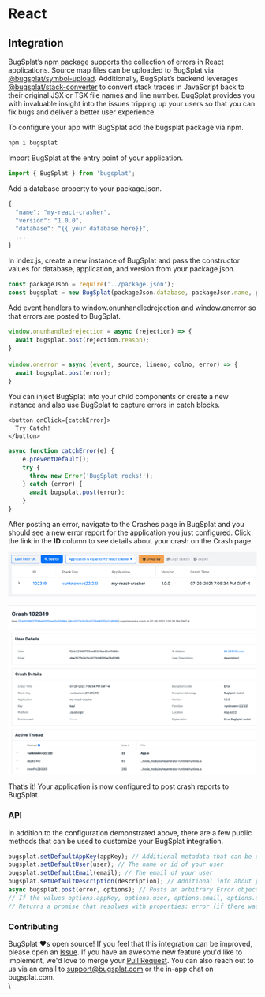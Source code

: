# React

## Integration

BugSplat’s [npm package](https://www.npmjs.com/package/bugsplat) supports the collection of errors in React applications. Source map files can be uploaded to BugSplat via [@bugsplat/symbol-upload](https://www.npmjs.com/package/@bugsplat/symbol-upload). Additionally, BugSplat’s backend leverages [@bugsplat/stack-converter](https://www.npmjs.com/package/@bugsplat/stack-converter) to convert stack traces in JavaScript back to their original JSX or TSX file names and line number. BugSplat provides you with invaluable insight into the issues tripping up your users so that you can fix bugs and deliver a better user experience.

To configure your app with BugSplat add the bugsplat package via npm.

```bash
npm i bugsplat
```

Import BugSplat at the entry point of your application.

```typescript
import { BugSplat } from 'bugsplat';
```

Add a database property to your package.json.

```typescript
{
  "name": "my-react-crasher",
  "version": "1.0.0",
  "database": "{{ your database here}}",
  ...
}
```

In index.js, create a new instance of BugSplat and pass the constructor values for database, application, and version from your package.json.

```typescript
const packageJson = require('../package.json');
const bugsplat = new BugSplat(packageJson.database, packageJson.name, packageJson.version);
```

Add event handlers to window.onunhandledrejection and window.onerror so that errors are posted to BugSplat.

```typescript
window.onunhandledrejection = async (rejection) => {
  await bugsplat.post(rejection.reason);
}

window.onerror = async (event, source, lineno, colno, error) => {
  await bugsplat.post(error);
}
```

You can inject BugSplat into your child components or create a new instance and also use BugSplat to capture errors in catch blocks.

```markup
<button onClick={catchError}>
  Try Catch!
</button>
```

```typescript
async function catchError(e) {
    e.preventDefault();
    try {
      throw new Error('BugSplat rocks!');
    } catch (error) {
      await bugsplat.post(error);
    }
}
```

After posting an error, navigate to the Crashes page in BugSplat and you should see a new error report for the application you just configured. Click the link in the **ID** column to see details about your crash on the Crash page.

![Crashes page filtered by application my-react-crasher](../../../../.gitbook/assets/screen-shot-2021-08-18-at-10.53.19-am.png)

![my-react-crasher example crash](../../../../.gitbook/assets/screen-shot-2021-08-18-at-10.53.57-am.png)

That’s it! Your application is now configured to post crash reports to BugSplat.

### **API**

In addition to the configuration demonstrated above, there are a few public methods that can be used to customize your BugSplat integration.

```typescript
bugsplat.setDefaultAppKey(appKey); // Additional metadata that can be queried via BugSplat's web application
bugsplat.setDefaultUser(user); // The name or id of your user
bugsplat.setDefaultEmail(email); // The email of your user
bugsplat.setDefaultDescription(description); // Additional info about your crash that gets reset after every post
async bugsplat.post(error, options); // Posts an arbitrary Error object to BugSplat
// If the values options.appKey, options.user, options.email, options.description are set the corresponding default values will be overwritten
// Returns a promise that resolves with properties: error (if there was an error posting to BugSplat), response (the response from the BugSplat crash post API), and original (the error passed by bugsplat.post)
```

### **Contributing**

BugSplat ❤️s open source! If you feel that this integration can be improved, please open an [Issue](https://github.com/BugSplat-Git/bugsplat-unity/issues). If you have an awesome new feature you'd like to implement, we'd love to merge your [Pull Request](https://github.com/BugSplat-Git/bugsplat-unity/pulls). You can also reach out to us via an email to [support@bugsplat.com](mailto:support@bugsplat.com) or the in-app chat on bugsplat.com.\
\
